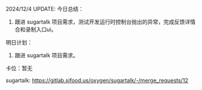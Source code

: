 2024/12/4 UPDATE:
今日总结：

1. 跟进 sugartalk 项目需求，测试开发运行时控制台抛出的异常，完成反馈详情合和录制入口ui。

明日计划：

1. 跟进 sugartalk 项目需求。

卡位：暂无

sugartalk: https://gitlab.sjfood.us/oxygen/sugartalk/-/merge_requests/12

